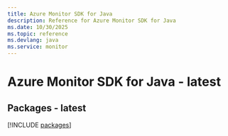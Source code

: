 ```yaml
---
title: Azure Monitor SDK for Java
description: Reference for Azure Monitor SDK for Java
ms.date: 10/30/2025
ms.topic: reference
ms.devlang: java
ms.service: monitor
---
```

# Azure Monitor SDK for Java - latest
## Packages - latest
[!INCLUDE [packages](monitor-index.md)]